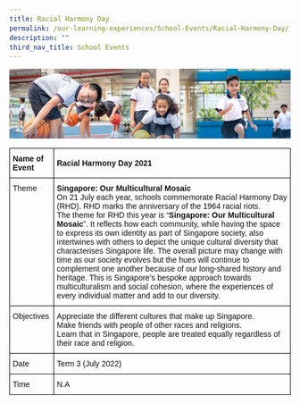 ```yaml
---
title: Racial Harmony Day
permalink: /our-learning-experiences/School-Events/Racial-Harmony-Day/
description: ""
third_nav_title: School Events
---
```

![](/images/Our%20Learning%20Experiences.jpg)

<style type="text/css">
.tg  {border-collapse:collapse;border-spacing:0;}
.tg td{border-color:black;border-style:solid;border-width:1px;font-family:Arial, sans-serif;font-size:14px;
  overflow:hidden;padding:10px 5px;word-break:normal;}
.tg th{border-color:black;border-style:solid;border-width:1px;font-family:Arial, sans-serif;font-size:14px;
  font-weight:normal;overflow:hidden;padding:10px 5px;word-break:normal;}
.tg .tg-vqa7{color:#121212;font-weight:bold;text-align:left;vertical-align:middle}
.tg .tg-clkh{color:#121212;font-weight:bold;text-align:left;vertical-align:top}
.tg .tg-n1eo{color:#121212;text-align:left;vertical-align:middle}
.tg .tg-kk00{color:#121212;text-align:left;vertical-align:top}
</style>
<table class="tg">
<thead>
  <tr>
    <th class="tg-clkh">Name of Event</th>
    <th class="tg-vqa7">Racial Harmony Day 2021</th>
  </tr>
</thead>
<tbody>
  <tr>
    <td class="tg-kk00">Theme</td>
    <td class="tg-clkh">Singapore: Our Multicultural Mosaic <br><span style="font-weight:normal;color:#121212"> On 21 July each year, schools commemorate Racial Harmony Day (RHD). RHD marks the anniversary of the 1964 racial riots.</span><br><span style="font-weight:normal;color:#121212">The theme for RHD this year is “</span>Singapore: Our Multicultural Mosaic<span style="font-weight:normal;color:#121212">”. It reflects how each community, while having the space to express its own identity as part of Singapore society, also intertwines with others to depict the unique cultural diversity that characterises Singapore life. The overall picture may change with time as our society evolves but the hues will continue to complement one another because of our long-shared history and heritage. This is Singapore’s bespoke approach towards multiculturalism and social cohesion, where the experiences of every individual matter and add to our diversity.</span><br></td>
  </tr>
  <tr>
    <td class="tg-kk00">Objectives</td>
    <td class="tg-kk00">Appreciate the different cultures that make up Singapore. <br> Make friends with people of other races and religions. <br> Learn that in Singapore, people are treated equally regardless of their race and religion.</td>
  </tr>
  <tr>
    <td class="tg-kk00">Date</td>
    <td class="tg-n1eo">Term 3 (July 2022)</td>
  </tr>
  <tr>
    <td class="tg-kk00">Time</td>
    <td class="tg-kk00"><span style="font-weight:normal;color:#121212">N.A</span></td>
  </tr>
</tbody>
</table>